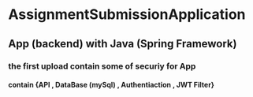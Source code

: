 # AssignmentSubmissionApplication
## App (backend) with Java (Spring Framework)
### the first upload contain some of securiy for App
#### contain {API , DataBase (mySql) , Authentiaction , JWT Filter}
